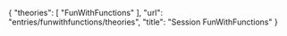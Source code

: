 {
    "theories": [
        "FunWithFunctions"
    ],
    "url": "entries/funwithfunctions/theories",
    "title": "Session FunWithFunctions"
}
